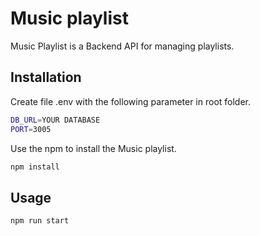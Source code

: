 # Music playlist

Music Playlist is a Backend API for managing playlists.

## Installation
Create file .env with the following parameter in root folder.

```bash
DB_URL=YOUR DATABASE
PORT=3005
```
Use the npm to install the Music playlist.

```bash
npm install
```

## Usage

```bash
npm run start
```